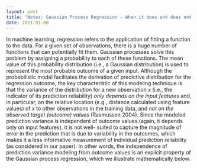 ```yaml
---
layout: post
title: "Notes: Gaussian Process Regression - When it does and does not work"
date: 2021-01-08
---
```


In machine learning, regression refers to the application of fitting a function to the data. For a given set of observations, there is a huge number of functions that can potentially fit them. Gaussian processes solve this problem by assigning a probability to each of these functions. The mean value of this probability distribution (i.e., a Gaussian distribution) is used to represent the most probable outcome of a given input. Although the probabilistic model facilitates the derivation of predictive distribution for the regression outcome, the key characteristic of this modeling technique is that the variance of the distribution for a new observation *x* (i.e., the indicator of its prediction reliability) *only depends on the input features* and, in particular, on the relative location (e.g., distance calculated using feature values) of *x* to other observations in the training data, and *not on the observed target (outcome) values* (Rasmussen 2004). Since the modeled prediction variance is independent of outcome values (again, it depends only on input features), it is not well- suited to capture the magnitude of error in the prediction that is due to variability in the outcomes, which makes it a less informative measurement of individual prediction reliability (as considered in our paper). In other words, the independence of prediction variance modeling from outcome values is an explicit property of the Gaussian process regression, which we illustrate mathematically below.
